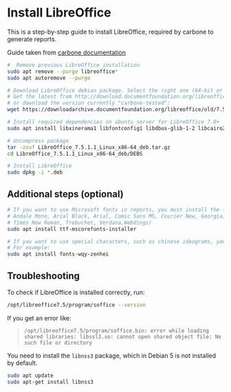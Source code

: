 
# Install LibreOffice

This is a step-by-step guide to install LibreOffice, required by carbone to generate reports.

Guide taken from [carbone documentation](https://github.com/carboneio/carbone?tab=readme-ov-file#1---install-libreoffice)

```sh
#  Remove previous LibreOffice installation
sudo apt remove --purge libreoffice*
sudo apt autoremove --purge

# Download LibreOffice debian package. Select the right one (64-bit or 32-bit) for your OS.
# Get the latest from http://download.documentfoundation.org/libreoffice/stable
# or download the version currently "carbone-tested":
wget https://downloadarchive.documentfoundation.org/libreoffice/old/7.5.1.1/deb/x86_64/LibreOffice_7.5.1.1_Linux_x86-64_deb.tar.gz

# Install required dependencies on ubuntu server for LibreOffice 7.0+
sudo apt install libxinerama1 libfontconfig1 libdbus-glib-1-2 libcairo2 libcups2 libglu1-mesa libsm6

# Uncompress package
tar -zxvf LibreOffice_7.5.1.1_Linux_x86-64_deb.tar.gz
cd LibreOffice_7.5.1.1_Linux_x86-64_deb/DEBS

# Install LibreOffice
sudo dpkg -i *.deb
```

## Additional steps (optional)

```sh
# If you want to use Microsoft fonts in reports, you must install the fonts
# Andale Mono, Arial Black, Arial, Comic Sans MS, Courier New, Georgia, Impact,
# Times New Roman, Trebuchet, Verdana,Webdings)
sudo apt install ttf-mscorefonts-installer

# If you want to use special characters, such as chinese ideograms, you must install a font that support them
# For example:
sudo apt install fonts-wqy-zenhei
```

## Troubleshooting

To check if LibreOffice is installed correctly, run:

```sh
/opt/libreoffice7.5/program/soffice --version
```

If you get an error like:

> `/opt/libreoffice7.5/program/soffice.bin: error while loading shared libraries: libssl3.so: cannot open shared object file: No such file or directory`

You need to install the `libnss3` package, which in Debian 5 is not installed by default.

```sh
sudo apt update
sudo apt-get install libnss3
```
